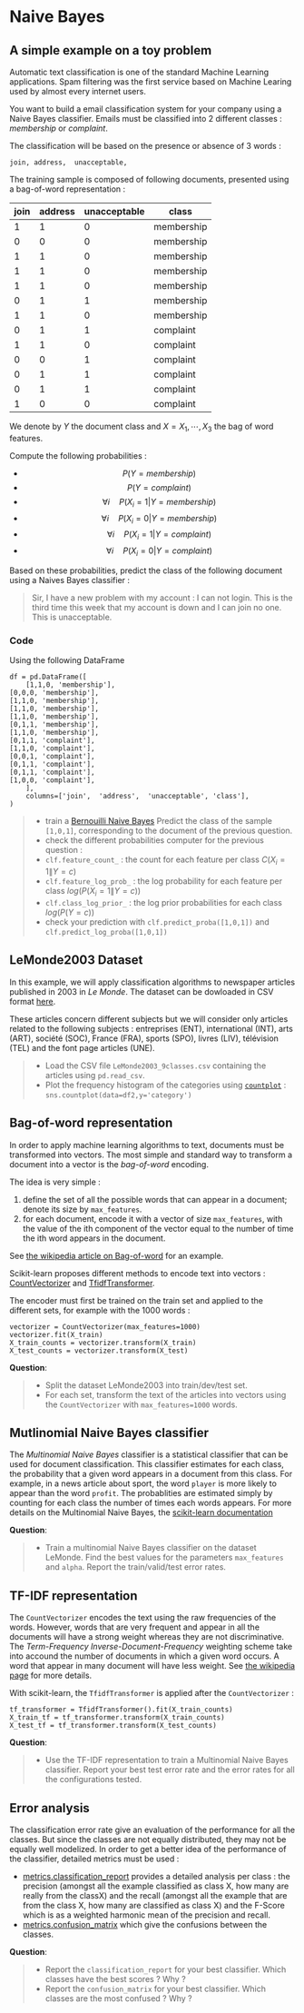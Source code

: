 # Naive Bayes



## A simple example on a toy problem

Automatic text classification is one of the standard Machine Learning applications. Spam filtering was the first service based on Machine Learing used by almost every internet users.

You want to build a email classification system for your company using a Naive Bayes classifier.
Emails must be classified into 2 different classes : *membership* or *complaint*.

 The classification will be based on the presence or absence of 3 words : 
 
 `join, address,  unacceptable, `
 
The training sample is composed of following documents, presented using a bag-of-word representation : 


join |  address | unacceptable  | class 
---|--------|-------|--------
1|1|0| membership
0|0|0| membership
1|1|0| membership
1|1|0| membership
1|1|0| membership
0|1|1| membership
1|1|0| membership
0|1|1| complaint
1|1|0| complaint
0|0|1| complaint
0|1|1| complaint
0|1|1| complaint
1|0|0| complaint





We denote by  $Y$ the document class and  $X=X_1,\cdots,X_3$ the bag of word features.


Compute the following probabilities :

* $$P(Y=membership)$$
* $$P(Y=complaint)$$
* $$\forall i \quad P(X_i =1 | Y=membership)$$
* $$\forall i \quad P(X_i =0 | Y=membership)$$
* $$\forall i \quad P(X_i =1 | Y=complaint)$$
* $$\forall i \quad P(X_i =0 | Y=complaint)$$

Based on these probabilities, predict the class of the following document using a Naives Bayes classifier : 


>Sir, I have a new problem with my account : I can not login. This is the third time this week that my account is down and I can join no one. This is unacceptable.

### Code

Using the following DataFrame 

```
df = pd.DataFrame([
    [1,1,0, 'membership'],
[0,0,0, 'membership'],
[1,1,0, 'membership'],
[1,1,0, 'membership'],
[1,1,0, 'membership'],
[0,1,1, 'membership'],
[1,1,0, 'membership'],
[0,1,1, 'complaint'],
[1,1,0, 'complaint'],
[0,0,1, 'complaint'],
[0,1,1, 'complaint'],
[0,1,1, 'complaint'],
[1,0,0, 'complaint'],
    ],
    columns=['join',  'address',  'unacceptable', 'class'],
)
```

> * train a [Bernouilli Naive Bayes](http://scikit-learn.org/stable/modules/generated/sklearn.naive_bayes.BernoulliNB.html)
Predict the class of the sample `[1,0,1]`, corresponding to the document of the previous question. 
> * check the different probabilities computer for the previous question :
>  * `clf.feature_count_` :  the count for each feature per class $C(X_i =1 \| Y=c)$
>  * `clf.feature_log_prob_` : the log probability for each feature per class $log(P(X_i =1 \| Y=c))$
>  * `clf.class_log_prior_` : the log prior probabilities for each class $log(P(Y=c))$
> * check your prediction with `clf.predict_proba([1,0,1])` and `clf.predict_log_proba([1,0,1])`


## LeMonde2003 Dataset

In this example, we will apply classification algorithms to newspaper articles published in 2003 in *Le Monde*. The dataset can be dowloaded in  CSV format [here](http://data.teklia.com/Texts/LeMonde2003_9classes.csv).

These articles concern different subjects but we will consider only articles related to the following subjects : entreprises (ENT), international (INT), arts (ART), société (SOC), France (FRA), sports (SPO), livres (LIV), télévision (TEL) and the font page articles (UNE).


> * Load the CSV file `LeMonde2003_9classes.csv` containing the articles using `pd.read_csv`. 
> * Plot the frequency histogram of the categories using [`countplot`](https://seaborn.pydata.org/tutorial/categorical.html) : `sns.countplot(data=df2,y='category')`


## Bag-of-word representation

In order to apply machine learning algorithms to text, documents must be transformed into vectors. The most simple and standard way to transform a document into a vector is the *bag-of-word* encoding.

The idea is very simple : 

1. define the set of all the possible words that can appear in a document; denote its size by `max_features`.
2. for each document,  encode it with a vector of size `max_features`, with the value of the ith component of the vector equal to the number of time the ith word appears in the document.

See [the wikipedia article on Bag-of-word](https://en.wikipedia.org/wiki/Bag-of-words_model) for an example.

Scikit-learn proposes different methods to encode text into vectors : [CountVectorizer](http://scikit-learn.org/stable/modules/generated/sklearn.feature_extraction.text.CountVectorizer.html) and [TfidfTransformer](http://scikit-learn.org/stable/modules/generated/sklearn.feature_extraction.text.TfidfTransformer.html).

The encoder must first be trained on the train set and applied to the different sets, for example with the 1000  words : 

	vectorizer = CountVectorizer(max_features=1000)
    vectorizer.fit(X_train)
    X_train_counts = vectorizer.transform(X_train)
    X_test_counts = vectorizer.transform(X_test)
        
**Question**:

> * Split the dataset LeMonde2003 into train/dev/test set. 
> * For each set, transform the text of the articles into vectors using the `CountVectorizer` with `max_features=1000` words.


## Mutlinomial Naive Bayes classifier

The *Multinomial Naive Bayes* classifier is a statistical classifier that can be used for document classification. This classifier estimates for each class, the probability that a given word appears in a document from this class. For example, in a news article about sport, the word `player` is more likely to appear than the word `profit`. The probablities are estimated simply by counting for each class the number of times each words appears. For more details on the Multinomial Naive Bayes,  the [scikit-learn documentation](http://scikit-learn.org/stable/modules/naive_bayes.html)

**Question**:

> * Train a multinomial Naive Bayes classifier on the dataset LeMonde. Find the best values for the parameters  `max_features` and `alpha`. Report the train/valid/test error rates.

## TF-IDF representation

The `CountVectorizer` encodes the text using the raw frequencies of the words. However, words that are very frequent and appear in all the documents will have a strong weight whereas they are not discriminative. The *Term-Frequency Inverse-Document-Frequency* weighting scheme take into accound the number of documents in which a given word occurs. A word that appear in many document will have less weight. See [the wikipedia page](https://en.wikipedia.org/wiki/Tf%E2%80%93idf) for more details.

With scikit-learn, the `TfidfTransformer` is applied after the `CountVectorizer` :

	tf_transformer = TfidfTransformer().fit(X_train_counts)
 	X_train_tf = tf_transformer.transform(X_train_counts)
	X_test_tf = tf_transformer.transform(X_test_counts)
	
**Question**:

> * Use the TF-IDF representation to train a Multinomial Naive Bayes classifier. Report your best test error rate and the error rates for all the configurations tested.

## Error analysis

The classification error rate give an evaluation of the performance for all the classes. But since the classes are not equally distributed, they may not be equally well modelized. In order to get a better idea of the performance of the classifier, detailed metrics must be used : 

* [metrics.classification_report](http://scikit-learn.org/stable/modules/generated/sklearn.metrics.classification_report.html) provides a detailed analysis per class : the precision (amongst all the example classified as class X, how many are really from the classX) and the recall (amongst all the example that are from the class X, how many are classified as class X) and the F-Score which is as a weighted harmonic mean of the precision and recall.
* [metrics.confusion_matrix](http://scikit-learn.org/stable/modules/generated/sklearn.metrics.confusion_matrix.html) which give the confusions between the classes.

**Question**:

> * Report the `classification_report` for your best classifier. Which classes have the best scores ? Why ?
> * Report the `confusion_matrix` for your best classifier. Which classes are the most confused ? Why ?


